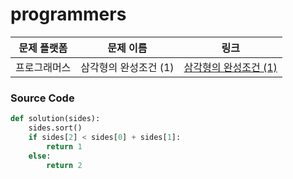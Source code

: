 # programmers

| 문제 플랫폼   | 문제 이름           | 링크                                   |
|---------------|--------------------|----------------------------------------|
| 프로그래머스          | 삼각형의 완성조건 (1)         | [삼각형의 완성조건 (1)](https://school.programmers.co.kr/learn/courses/30/lessons/120889) |

### Source Code
```python
def solution(sides):
    sides.sort()
    if sides[2] < sides[0] + sides[1]:
        return 1
    else:
        return 2
```
